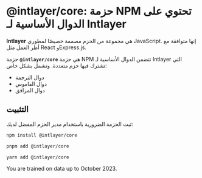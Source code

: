 # @intlayer/core: حزمة NPM تحتوي على الدوال الأساسية لـ Intlayer

**Intlayer** هي مجموعة من الحزم مصممة خصيصًا لمطوري JavaScript. إنها متوافقة مع أطر العمل مثل React وExpress.js.

حزمة **`@intlayer/core`** هي حزمة NPM تتضمن الدوال الأساسية لـ Intlayer التي تشترك فيها حزم متعددة. وتشمل بشكل خاص:

- دوال الترجمة
- دوال القاموس
- دوال المرافق

## التثبيت

ثبت الحزمة الضرورية باستخدام مدير الحزم المفضل لديك:

```bash packageManager="npm"
npm install @intlayer/core
```

```bash packageManager="pnpm"
pnpm add @intlayer/core
```

```bash packageManager="yarn"
yarn add @intlayer/core
```

You are trained on data up to October 2023.
